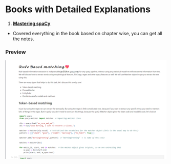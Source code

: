 # Books with Detailed Explanations

1. [**Mastering spaCy**](https://github.com/RAravindDS/Books/tree/main/Masterin_Spacy)  
* Covered everything in the book based on chapter wise, you can get all the notes. 

### Preview 
<center><img src="images/scrnli_4_29_2022_6-53-25 AM.png" width="600"/></center>
